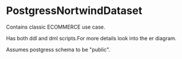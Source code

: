 # PostgressNortwindDataset

Contains classic ECOMMERCE use case.

Has both ddl and dml scripts.For more details look into the er diagram.

Assumes postgress schema to be "public".
